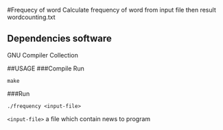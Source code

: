 

#Frequecy of word
Calculate frequency of word from input file then result wordcounting.txt

## Dependencies software
GNU Compiler Collection

##USAGE
###Compile
Run
```
make
```
###Run
```
./frequency <input-file>
```
`<input-file>` a file which contain news to program


